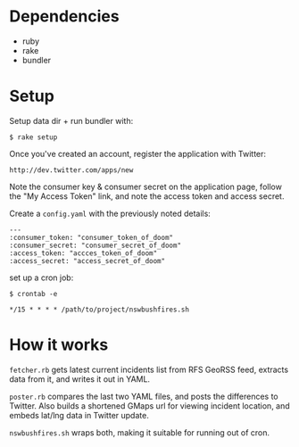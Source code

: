 Dependencies
============

 * ruby
 * rake
 * bundler

Setup
=====

Setup data dir + run bundler with:

    $ rake setup

Once you've created an account, register the application with Twitter:

    http://dev.twitter.com/apps/new

Note the consumer key & consumer secret on the application page, follow the
"My Access Token" link, and note the access token and access secret.

Create a `config.yaml` with the previously noted details:

    ---
    :consumer_token: "consumer_token_of_doom"
    :consumer_secret: "consumer_secret_of_doom"
    :access_token: "accces_token_of_doom"
    :access_secret: "access_secret_of_doom"

set up a cron job:

    $ crontab -e

    */15 * * * * /path/to/project/nswbushfires.sh

How it works
============

`fetcher.rb` gets latest current incidents list from RFS GeoRSS feed, extracts
data from it, and writes it out in YAML.

`poster.rb` compares the last two YAML files, and posts the differences to
Twitter. Also builds a shortened GMaps url for viewing incident location, and
embeds lat/lng data in Twitter update.

`nswbushfires.sh` wraps both, making it suitable for running out of cron.

